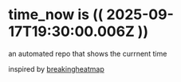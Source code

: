 # time_now is (( 2025-09-17T19:30:00.006Z ))

an automated repo that shows the currnent time

inspired by [breakingheatmap](https://github.com/breakingheatmap/breakingheatmap)